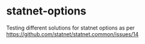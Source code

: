 # statnet-options

<!-- badges: start -->
<!-- badges: end -->

Testing different solutions for statnet options as per https://github.com/statnet/statnet.common/issues/14

